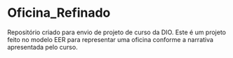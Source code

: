 # Oficina_Refinado
Repositório criado para envio de projeto de curso da DIO. Este é um projeto feito no modelo EER para representar uma oficina conforme a narrativa apresentada pelo curso.

